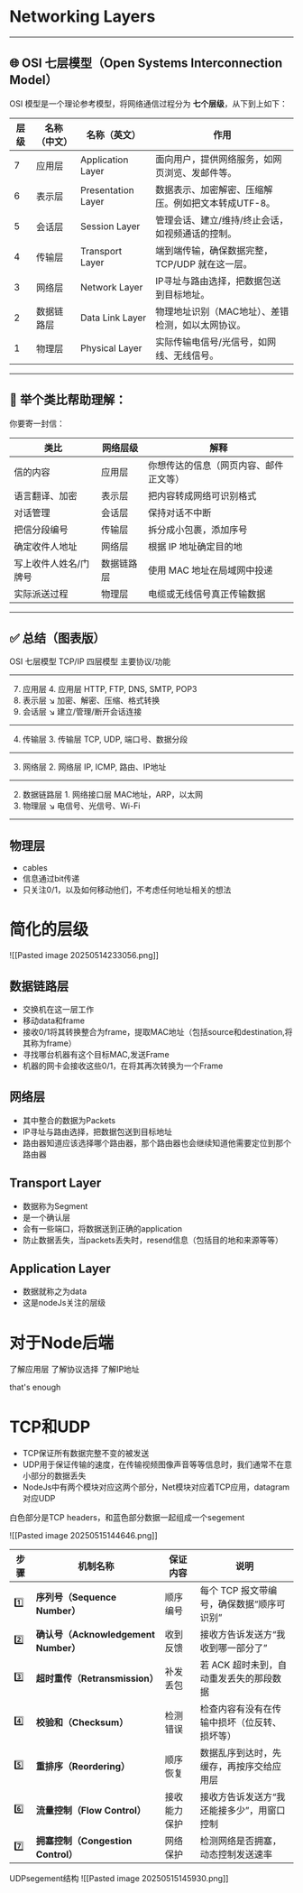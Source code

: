 # Networking Layers

---

## 🌐 OSI 七层模型（Open Systems Interconnection Model）

OSI 模型是一个理论参考模型，将网络通信过程分为 **七个层级**，从下到上如下：

| 层级  | 名称（中文） | 名称（英文）             | 作用                           |
| --- | ------ | ------------------ | ---------------------------- |
| 7   | 应用层    | Application Layer  | 面向用户，提供网络服务，如网页浏览、发邮件等。      |
| 6   | 表示层    | Presentation Layer | 数据表示、加密解密、压缩解压。例如把文本转成UTF-8。 |
| 5   | 会话层    | Session Layer      | 管理会话、建立/维持/终止会话，如视频通话的控制。    |
| 4   | 传输层    | Transport Layer    | 端到端传输，确保数据完整，TCP/UDP 就在这一层。  |
| 3   | 网络层    | Network Layer      | IP寻址与路由选择，把数据包送到目标地址。        |
| 2   | 数据链路层  | Data Link Layer    | 物理地址识别（MAC地址）、差错检测，如以太网协议。   |
| 1   | 物理层    | Physical Layer     | 实际传输电信号/光信号，如网线、无线信号。        |

---

## 🎯 举个类比帮助理解：

你要寄一封信：

| 类比          | 网络层级  | 解释                  |
| ----------- | ----- | ------------------- |
| 信的内容        | 应用层   | 你想传达的信息（网页内容、邮件正文等） |
| 语言翻译、加密     | 表示层   | 把内容转成网络可识别格式        |
| 对话管理        | 会话层   | 保持对话不中断             |
| 把信分段编号      | 传输层   | 拆分成小包裹，添加序号         |
| 确定收件人地址     | 网络层   | 根据 IP 地址确定目的地       |
| 写上收件人姓名/门牌号 | 数据链路层 | 使用 MAC 地址在局域网中投递    |
| 实际派送过程      | 物理层   | 电缆或无线信号真正传输数据       |

---

## ✅ 总结（图表版）


OSI 七层模型            TCP/IP 四层模型           主要协议/功能
---------------------- ---------------------- -----------------------------
7. 应用层               4. 应用层                HTTP, FTP, DNS, SMTP, POP3
8. 表示层               ↘                        加密、解密、压缩、格式转换
9. 会话层               ↘                        建立/管理/断开会话连接
---------------------- ----------------------
4. 传输层               3. 传输层                TCP, UDP, 端口号、数据分段
---------------------- ----------------------
3. 网络层               2. 网络层                IP, ICMP, 路由、IP地址
---------------------- ----------------------
2. 数据链路层           1. 网络接口层            MAC地址，ARP，以太网
3. 物理层               ↘                        电信号、光信号、Wi-Fi


---

## 物理层

- cables
- 信息通过bit传递
- 只关注0/1，以及如何移动他们，不考虑任何地址相关的想法


# 简化的层级

![[Pasted image 20250514233056.png]]

## 数据链路层

- 交换机在这一层工作
- 移动data和frame
- 接收0/1将其转换整合为frame，提取MAC地址（包括source和destination,将其称为frame）
- 寻找哪台机器有这个目标MAC,发送Frame
- 机器的网卡会接收这些0/1，在将其再次转换为一个Frame

## 网络层

- 其中整合的数据为Packets
- IP寻址与路由选择，把数据包送到目标地址
- 路由器知道应该选择哪个路由器，那个路由器也会继续知道他需要定位到那个路由器

## Transport Layer

- 数据称为Segment
- 是一个确认层
- 会有一些端口，将数据送到正确的application
- 防止数据丢失，当packets丢失时，resend信息（包括目的地和来源等等）

## Application Layer

- 数据就称之为data
- 这是nodeJs关注的层级

# 对于Node后端

了解应用层
了解协议选择
了解IP地址

that's enough

# TCP和UDP

- TCP保证所有数据完整不变的被发送
- UDP用于保证传输的速度，在传输视频图像声音等等信息时，我们通常不在意小部分的数据丢失
- NodeJs中有两个模块对应这两个部分，Net模块对应着TCP应用，datagram对应UDP


白色部分是TCP headers，和蓝色部分数据一起组成一个segement

![[Pasted image 20250515144646.png]]

|步骤|机制名称|保证内容|说明|
|---|---|---|---|
|1️⃣|**序列号（Sequence Number）**|顺序编号|每个 TCP 报文带编号，确保数据“顺序可识别”|
|2️⃣|**确认号（Acknowledgement Number）**|收到反馈|接收方告诉发送方“我收到哪一部分了”|
|3️⃣|**超时重传（Retransmission）**|补发丢包|若 ACK 超时未到，自动重发丢失的那段数据|
|4️⃣|**校验和（Checksum）**|检测错误|检查内容有没有在传输中损坏（位反转、损坏等）|
|5️⃣|**重排序（Reordering）**|顺序恢复|数据乱序到达时，先缓存，再按序交给应用层|
|6️⃣|**流量控制（Flow Control）**|接收能力保护|接收方告诉发送方“我还能接多少”，用窗口控制|
|7️⃣|**拥塞控制（Congestion Control）**|网络保护|检测网络是否拥塞，动态控制发送速率|

UDPsegement结构
![[Pasted image 20250515145930.png]]
